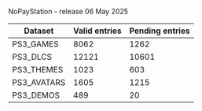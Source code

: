 NoPayStation - release 06 May 2025

|  Dataset  |Valid entries|Pending entries|
|-----------|-------------|---------------|
| PS3_GAMES |     8062    |      1262     |
|  PS3_DLCS |    12121    |     10601     |
| PS3_THEMES|     1023    |      603      |
|PS3_AVATARS|     1605    |      1215     |
| PS3_DEMOS |     489     |       20      |